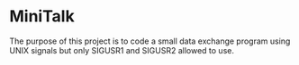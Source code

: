 # MiniTalk
The purpose of this project is to code a small data exchange program using UNIX signals but only SIGUSR1 and SIGUSR2 allowed to use.
